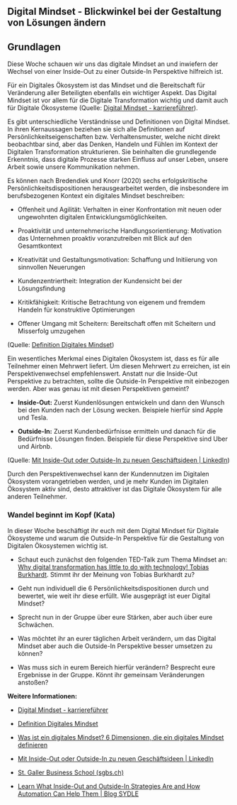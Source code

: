 ## Digital Mindset - Blickwinkel bei der Gestaltung von Lösungen ändern

## Grundlagen

Diese Woche schauen wir uns das digitale Mindset an und inwiefern der Wechsel von einer Inside-Out zu einer Outside-In Perspektive hilfreich ist.

Für ein Digitales Ökosystem ist das Mindset und die Bereitschaft für Veränderung aller Beteiligten ebenfalls ein wichtiger Aspekt. Das Digital Mindset ist vor allem für die Digitale Transformation wichtig und damit auch für Digitale Ökosysteme (Quelle: [Digital Mindset - karriereführer](https://www.karrierefuehrer.de/digital/digital-mindset.html)).

Es gibt unterschiedliche Verständnisse und Definitionen von Digital Mindset. In ihren Kernaussagen beziehen sie sich alle Definitionen auf Persönlichkeitseigenschaften bzw. Verhaltensmuster, welche nicht direkt beobachtbar sind, aber das Denken, Handeln und Fühlen im Kontext der Digitalen Transformation strukturieren. Sie beinhalten die grundlegende Erkenntnis, dass digitale Prozesse starken Einfluss auf unser Leben, unsere Arbeit sowie unsere Kommunikation nehmen.

Es können nach Bredendiek und Knorr (2020) sechs erfolgskritische Persönlichkeitsdispositionen herausgearbeitet werden, die insbesondere im berufsbezogenen Kontext ein digitales Mindset beschreiben:

- Offenheit und Agilität: Verhalten in einer Konfrontation mit neuen oder ungewohnten digitalen Entwicklungsmöglichkeiten.

- Proaktivität und unternehmerische Handlungsorientierung: Motivation das Unternehmen proaktiv voranzutreiben mit Blick auf den Gesamtkontext

- Kreativität und Gestaltungsmotivation: Schaffung und Initiierung von sinnvollen Neuerungen

- Kundenzentriertheit: Integration der Kundensicht bei der Lösungsfindung

- Kritikfähigkeit: Kritische Betrachtung von eigenem und fremdem Handeln für konstruktive Optimierungen

- Offener Umgang mit Scheitern: Bereitschaft offen mit Scheitern und Misserfolg umzugehen

(Quelle: [Definition Digitales Mindset](https://www.dci.digital/definition-digitales-mindset))

Ein wesentliches Merkmal eines Digitalen Ökosystem ist, dass es für alle Teilnehmer einen Mehrwert liefert. Um diesen Mehrwert zu erreichen, ist ein Perspektivenwechsel empfehlenswert. Anstatt nur die Inside-Out Perspektive zu betrachten, sollte die Outside-In Perspektive mit einbezogen werden. Aber was genau ist mit diesen Perspektiven gemeint?

- **Inside-Out:** Zuerst Kundenlösungen entwickeln und dann den Wunsch bei den Kunden nach der Lösung wecken. Beispiele hierfür sind Apple und Tesla.

- **Outside-In:** Zuerst Kundenbedürfnisse ermitteln und danach für die Bedürfnisse Lösungen finden. Beispiele für diese Perspektive sind Uber und Airbnb.

(Quelle: [Mit Inside-Out oder Outside-In zu neuen Geschäftsideen | LinkedIn](https://www.linkedin.com/pulse/mit-inside-out-oder-outside-in-zu-neuen-rene-schwarb/?originalSubdomain=de))

Durch den Perspektivenwechsel kann der Kundennutzen im Digitalen Ökosystem vorangetrieben werden, und je mehr Kunden im Digitalen Ökosystem aktiv sind, desto attraktiver ist das Digitale Ökosystem für alle anderen Teilnehmer.

### Wandel beginnt im Kopf (Kata)

In dieser Woche beschäftigt ihr euch mit dem Digital Mindset für Digitale Ökosysteme und warum die Outside-In Perspektive für die Gestaltung von Digitalen Ökosystemen wichtig ist.

- Schaut euch zunächst den folgenden TED-Talk zum Thema Mindset an: [Why digital transformation has little to do with technology! Tobias Burkhardt](https://www.youtube.com/watch?v=qtd-CFO5ips). Stimmt ihr der Meinung von Tobias Burkhardt zu?

- Geht nun individuell die 6 Persönlichkeitsdispositionen durch und bewertet, wie weit ihr diese erfüllt. Wie ausgeprägt ist euer Digital Mindset?

- Sprecht nun in der Gruppe über eure Stärken, aber auch über eure Schwächen.

- Was möchtet ihr an eurer täglichen Arbeit verändern, um das Digital Mindset aber auch die Outside-In Perspektive besser umsetzen zu können?

- Was muss sich in eurem Bereich hierfür verändern? Besprecht eure Ergebnisse in der Gruppe. Könnt ihr gemeinsam Veränderungen anstoßen?

**Weitere Informationen:**

- [Digital Mindset - karriereführer](https://www.karrierefuehrer.de/digital/digital-mindset.html)

- [Definition Digitales Mindset](https://www.dci.digital/definition-digitales-mindset)

- [Was ist ein digitales Mindset? 6 Dimensionen, die ein digitales Mindset definieren](https://morethandigital.info/was-ist-ein-digitales-mindset-6-dimensionen-die-ein-digitales-mindset-definieren/)

- [Mit Inside-Out oder Outside-In zu neuen Geschäftsideen | LinkedIn](https://www.linkedin.com/pulse/mit-inside-out-oder-outside-in-zu-neuen-rene-schwarb/?originalSubdomain=de)

- [St. Galler Business School (sgbs.ch)](https://sgbs.ch/publication/die-zukunft-des-index-x-re-launch-oder-marktaustritt/3-3-1-outside-in-perspektive-market-based-view#:~:text=Dieser%20klassische%20Marketingansatz%20konzentriert%20sich,der%20Kunden%20in%20den%20Vordergrund.)

- [Learn What Inside-Out and Outside-In Strategies Are and How Automation Can Help Them | Blog SYDLE](https://www.sydle.com/blog/inside-out-and-outside-in-strategies-6144a26be83193407d5fbb26#:~:text=With%20the%20outside%2Din%20strategy,desire%20for%20it%20in%20customers.)
